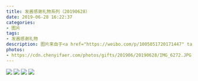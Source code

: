 ```yaml
---
title: 发酱感谢礼物系列（20190628）
date: 2019-06-28 16:22:37
categories:
- 图片
tags:
- 发酱感谢礼物
description: 图片来自于<a href="https://weibo.com/p/1005051720171447" target="_blank">quanmmmmm</a><br/>“谢谢教练的杨梅，分量好大，一袋就装满一大盘，好次～！那么上海的朋友问题来了，图中这些物品，吃完后分别属于什么垃圾呢？🤔🤔” ​​​​​​ ​​​
photos: 
- https://cdn.chenyifaer.com/photos/gifts/201906/20190628/IMG_6272.JPG
---
```


![](https://cdn.chenyifaer.com/photos/gifts/201906/20190628/IMG_6273.JPG)
![](https://cdn.chenyifaer.com/photos/gifts/201906/20190628/IMG_6274.JPG)
![](https://cdn.chenyifaer.com/photos/gifts/201906/20190628/IMG_6275.JPG)
![](https://cdn.chenyifaer.com/photos/gifts/201906/20190628/IMG_6276.JPG)
